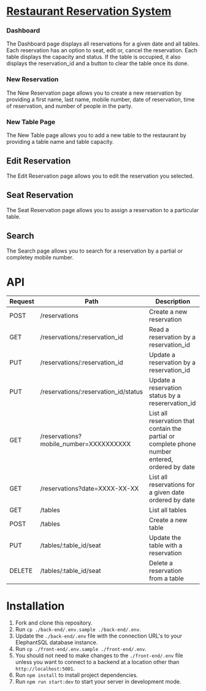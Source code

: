 # [Restaurant Reservation System](https://restaurantreservationsystem-frontend.onrender.com)

### Dashboard 
The Dashboard page displays all reservations for a given date and all tables. Each reservation has an option to seat, edit or, cancel the reservation. Each table displays the capacity and status. If the table is occupied, it also displays the reservation_id and a button to clear the table once its done.

### New Reservation
The New Reservation page allows you to create a new reservation by providing a first name, last name, mobile number, date of reservation, time of reservation, and number of people in the party.

### New Table Page
The New Table page allows you to add a new table to the restaurant by providing a table name and table capacity.

## Edit Reservation
The Edit Reservation page allows you to edit the reservation you selected.

## Seat Reservation
The Seat Reservation page allows you to assign a reservation to a particular table.

## Search
The Search page allows you to search for a reservation by a partial or completey mobile number.

# API
Request | Path | Description
| ----------- | ----------- | ----------- | 
| POST | /reservations | Create a new reservation |
| GET | /reservations/:reservation_id | Read a reservation by a reservation_id |
| PUT | /reservations/:reservation_id | Update a reservation by a reservation_id |
| PUT | /reservations/:reservation_id/status | Update a reservation status by a reserervation_id |
| GET | /reservations?mobile_number=XXXXXXXXXX | List all reservation that contain the partial or complete phone number entered, ordered by date |
| GET | 	/reservations?date=XXXX-XX-XX | List all reservations for a given date ordered by date | 
| GET | /tables | List all tables|
| POST | /tables | Create a new table | 
| PUT | /tables/:table_id/seat | Update the table with a reservation |
| DELETE | /tables/:table_id/seat | Delete a reservation from a table | 

# Installation
1. Fork and clone this repository.
1. Run `cp ./back-end/.env.sample ./back-end/.env`.
1. Update the `./back-end/.env` file with the connection URL's to your ElephantSQL database instance.
1. Run `cp ./front-end/.env.sample ./front-end/.env`.
1. You should not need to make changes to the `./front-end/.env` file unless you want to connect to a backend at a location other than `http://localhost:5001`.
1. Run `npm install` to install project dependencies.
1. Run `npm run start:dev` to start your server in development mode.

